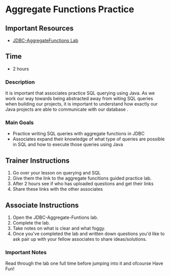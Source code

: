 # Aggregate Functions Practice

## Important Resources
- [JDBC-AggregateFunctions Lab](https://github.com/Revature-NG-Java-Content/W2D3-sql-JDBC-aggregate-functions-activity/blob/main/AggregateFunctionsJDBCLab.md)

## Time
- 2 hours

### Description
It is important that associates practice SQL querying using Java. As we work our way towards being abstracted away from witing SQL queries when building our projects, it is important to understand how exactly our Java projects are able to communicate with our database . 

### Main Goals
- Practice writing SQL queries with aggregate functions in JDBC
- Associates expand their knowledge of what type of queries are possible in SQL and how to execute those queries using Java

## Trainer Instructions
1. Go over your lesson on querying and SQL
2. Give them the link to the aggregate funcitions guided practice lab.
3. After 2 hours see if who has uploaded questions and get their links
4. Share these links with the other associates


## Associate Instructions
1. Open the JDBC-Aggregate-Funtions lab.
2. Complete the lab.
3. Take notes on what is clear and what foggy.
4. Once you've completed the lab and written down questions you'd like to ask pair up with your fellow associates to share ideas/solutions.

### Important Notes
Read through the lab one full time before jumping into it and ofcourse Have Fun!
